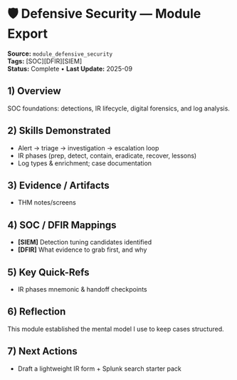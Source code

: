 # 🛡️ Defensive Security — Module Export
**Source:** `module_defensive_security`  
**Tags:** [SOC][DFIR][SIEM]  
**Status:** Complete • **Last Update:** 2025-09

## 1) Overview
SOC foundations: detections, IR lifecycle, digital forensics, and log analysis.

## 2) Skills Demonstrated
- Alert → triage → investigation → escalation loop
- IR phases (prep, detect, contain, eradicate, recover, lessons)
- Log types & enrichment; case documentation

## 3) Evidence / Artifacts
- THM notes/screens

## 4) SOC / DFIR Mappings
- **[SIEM]** Detection tuning candidates identified
- **[DFIR]** What evidence to grab first, and why

## 5) Key Quick-Refs
- IR phases mnemonic & handoff checkpoints

## 6) Reflection
This module established the mental model I use to keep cases structured.

## 7) Next Actions
- Draft a lightweight IR form + Splunk search starter pack
